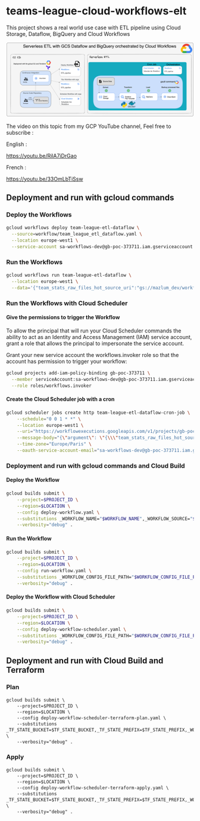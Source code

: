 # teams-league-cloud-workflows-elt

This project shows a real world use case with ETL pipeline using Cloud Storage, Dataflow, BigQuery and Cloud Workflows

![etl_gcs_dataflow_bq_workflows.png](diagram%2Fetl_gcs_dataflow_bq_workflows.png)

The video on this topic from my GCP YouTube channel, Feel free to subscribe :

English :

https://youtu.be/RilA7iDrGao


French :

https://youtu.be/33OmLbTiSsw

## Deployment and run with gcloud commands

### Deploy the Workflows

```bash
gcloud workflows deploy team-league-etl-dataflow \
  --source=workflow/team_league_etl_dataflow.yaml \
  --location europe-west1 \
  --service-account sa-workflows-dev@gb-poc-373711.iam.gserviceaccount.com
```

### Run the Workflows

```bash
gcloud workflows run team-league-etl-dataflow \
  --location europe-west1 \
  --data='{"team_stats_raw_files_hot_source_uri":"gs://mazlum_dev/workflows/team_league/etl/dataflow/hot/*.json","team_stats_raw_files_cold_destination_uri":"gs://mazlum_dev/workflows/team_league/etl/dataflow/cold/","team_stat_dataflow_job":{"job_name":"team-league-python-etl-workflows","service_account_email":"sa-dataflow-dev@gb-poc-373711.iam.gserviceaccount.com","flex_template_spec_gcs_file_path":"gs://mazlum_dev/dataflow/templates/team_league/python/team-league-python.json","staging_location":"gs://mazlum_dev/dataflow/staging","temp_location":"gs://mazlum_dev/dataflow/temp","input_json_file":"gs://mazlum_dev/team_league/input/json/input_teams_stats_raw.json","team_league_dataset":"mazlum_test","team_stats_table":"team_stat"}}'
```

### Run the Workflows with Cloud Scheduler

#### Give the permissions to trigger the Workflow

To allow the principal that will run your Cloud Scheduler commands the ability to act as an Identity and Access Management
(IAM) service account, grant a role that allows the principal to impersonate the service account.

Grant your new service account the workflows.invoker role so that the account has permission to trigger your workflow:

```bash
gcloud projects add-iam-policy-binding gb-poc-373711 \
  --member serviceAccount:sa-workflows-dev@gb-poc-373711.iam.gserviceaccount.com \
  --role roles/workflows.invoker
```

#### Create the Cloud Scheduler job with a cron

```bash
gcloud scheduler jobs create http team-league-etl-dataflow-cron-job \
    --schedule="0 0 1 * *" \
    --location europe-west1 \
    --uri="https://workflowexecutions.googleapis.com/v1/projects/gb-poc-373711/locations/europe-west1/workflows/team-league-elt-gcs-schema/executions" \
    --message-body="{\"argument\": \"{\\\"team_stats_raw_files_hot_source_uri\\\":\\\"gs://mazlum_dev/workflows/team_league/etl/dataflow/hot/*.json\\\",\\\"team_stats_raw_files_cold_destination_uri\\\":\\\"gs://mazlum_dev/workflows/team_league/etl/dataflow/cold/\\\",\\\"team_stat_dataflow_job\\\":{\\\"job_name\\\":\\\"team-league-python-etl-workflows\\\",\\\"service_account_email\\\":\\\"sa-dataflow-dev@gb-poc-373711.iam.gserviceaccount.com\\\",\\\"flex_template_spec_gcs_file_path\\\":\\\"gs://mazlum_dev/dataflow/templates/team_league/python/team-league-python.json\\\",\\\"staging_location\\\":\\\"gs://mazlum_dev/dataflow/staging\\\",\\\"temp_location\\\":\\\"gs://mazlum_dev/dataflow/temp\\\",\\\"input_json_file\\\":\\\"gs://mazlum_dev/team_league/input/json/input_teams_stats_raw.json\\\",\\\"team_league_dataset\\\":\\\"mazlum_test\\\",\\\"team_stats_table\\\":\\\"team_stat\\\"}}\"}" \
    --time-zone="Europe/Paris" \
    --oauth-service-account-email="sa-workflows-dev@gb-poc-373711.iam.gserviceaccount.com"
```

### Deployment and run with gcloud commands and Cloud Build

#### Deploy the Workflow

```bash
gcloud builds submit \
    --project=$PROJECT_ID \
    --region=$LOCATION \
    --config deploy-workflow.yaml \
    --substitutions _WORKFLOW_NAME="$WORKFLOW_NAME",_WORKFLOW_SOURCE="$WORKFLOW_SOURCE",_WORKFLOW_SA="$WORKFLOW_SA" \
    --verbosity="debug" .
```

#### Run the Workflow

```bash
gcloud builds submit \
    --project=$PROJECT_ID \
    --region=$LOCATION \
    --config run-workflow.yaml \
    --substitutions _WORKFLOW_CONFIG_FILE_PATH="$WORKFLOW_CONFIG_FILE_PATH",_WORKFLOW_NAME="$WORKFLOW_NAME" \
    --verbosity="debug" .
```

#### Deploy the Workflow with Cloud Scheduler

```bash
gcloud builds submit \
    --project=$PROJECT_ID \
    --region=$LOCATION \
    --config deploy-workflow-scheduler.yaml \
    --substitutions _WORKFLOW_CONFIG_FILE_PATH="$WORKFLOW_CONFIG_FILE_PATH",_WORKFLOW_URI="$WORKFLOW_URI",_WORKFLOW_SCHEDULER_NAME="$WORKFLOW_SCHEDULER_NAME",_WORKFLOW_SCHEDULER_INTERVAL="$WORKFLOW_SCHEDULER_INTERVAL",_WORKFLOW_SCHEDULER_TIME_ZONE="$WORKFLOW_SCHEDULER_TIME_ZONE",_WORKFLOW_SCHEDULER_SA="$WORKFLOW_SCHEDULER_SA" \
    --verbosity="debug" .
```

## Deployment and run with Cloud Build and Terraform

### Plan

```shell
gcloud builds submit \
    --project=$PROJECT_ID \
    --region=$LOCATION \
    --config deploy-workflow-scheduler-terraform-plan.yaml \
    --substitutions _TF_STATE_BUCKET=$TF_STATE_BUCKET,_TF_STATE_PREFIX=$TF_STATE_PREFIX,_WORKFLOW_NAME=$WORKFLOW_NAME,_WORKFLOW_SOURCE=$WORKFLOW_SOURCE,_WORKFLOW_URI=$WORKFLOW_URI,_WORKFLOW_SCHEDULER_SA=$WORKFLOW_SCHEDULER_SA,_WORKFLOW_SCHEDULER_NAME=$WORKFLOW_SCHEDULER_NAME,_WORKFLOW_SCHEDULER_INTERVAL=$WORKFLOW_SCHEDULER_INTERVAL,_WORKFLOW_SCHEDULER_TIME_ZONE=$WORKFLOW_SCHEDULER_TIME_ZONE,_WORKFLOW_SCHEDULER_SA=$WORKFLOW_SCHEDULER_SA,_GOOGLE_PROVIDER_VERSION=$GOOGLE_PROVIDER_VERSION \
    --verbosity="debug" .
```

### Apply

```shell
gcloud builds submit \
    --project=$PROJECT_ID \
    --region=$LOCATION \
    --config deploy-workflow-scheduler-terraform-apply.yaml \
    --substitutions _TF_STATE_BUCKET=$TF_STATE_BUCKET,_TF_STATE_PREFIX=$TF_STATE_PREFIX,_WORKFLOW_NAME=$WORKFLOW_NAME,_WORKFLOW_SOURCE=$WORKFLOW_SOURCE,_WORKFLOW_URI=$WORKFLOW_URI,_WORKFLOW_SCHEDULER_SA=$WORKFLOW_SCHEDULER_SA,_WORKFLOW_SCHEDULER_NAME=$WORKFLOW_SCHEDULER_NAME,_WORKFLOW_SCHEDULER_INTERVAL=$WORKFLOW_SCHEDULER_INTERVAL,_WORKFLOW_SCHEDULER_TIME_ZONE=$WORKFLOW_SCHEDULER_TIME_ZONE,_WORKFLOW_SCHEDULER_SA=$WORKFLOW_SCHEDULER_SA,_GOOGLE_PROVIDER_VERSION=$GOOGLE_PROVIDER_VERSION \
    --verbosity="debug" .
```